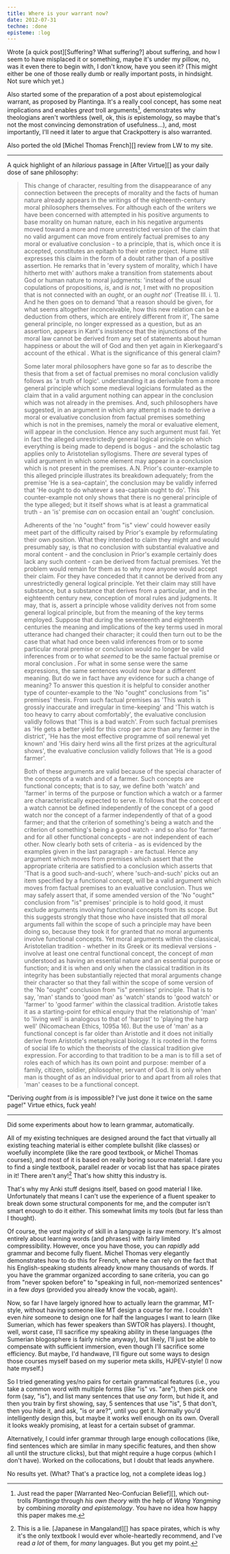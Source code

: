 ```yaml
---
title: Where is your warrant now?
date: 2012-07-31
techne: :done
episteme: :log
---
```


Wrote [a quick post][Suffering? What suffering?] about suffering, and how I seem to have misplaced it or something, maybe it's under my pillow, no, was it even there to begin with, I don't know, have you seen it? (This might either be one of those really dumb or really important posts, in hindsight. Not sure which yet.)

Also started some of the preparation of a post about epistemological warrant, as proposed by Plantinga. It's a really cool concept, has some neat implications and enables *great* troll arguments[^troll], demonstrates why theologians aren't worthless (well, ok, this *is* epistemology, so maybe that's not the most convincing demonstration of usefulness...), and, most importantly, I'll need it later to argue that Crackpottery is also warranted.

Also ported the old [Michel Thomas French][] review from LW to my site.

[^troll]:
    Just read the paper [Warranted Neo-Confucian Belief][], which out-trolls *Plantinga* through *his own theory* with the help of *Wang Yangming* by combining *morality and epistemology*. You have no idea how happy this paper makes me.

---

A quick highlight of an *hilarious* passage in [After Virtue][] as your daily dose of sane philosophy:

> This change of character, resulting from the disappearance of any connection between the precepts of morality and the facts of human nature already appears in the writings of the eighteenth-century moral philosophers themselves. For although each of the writers we have been concerned with attempted in his positive arguments to base morality on human nature, each in his negative arguments moved toward a more and more unrestricted version of the claim that no valid argument can move from entirely factual premises to any moral or evaluative conclusion - to a principle, that is, which once it is accepted, constitutes an epitaph to their entire project. Hume still expresses this claim in the form of a doubt rather than of a positive assertion. He remarks that in 'every system of morality, which I have hitherto met with' authors make a transition from statements about God or human nature to moral judgments: 'instead of the usual copulations of propositions, *is*, and *is not*, I met with no proposition that is not connected with an *ought*, or an *ought not*' (Treatise III. i. 1). And he then goes on to demand 'that a reason should be given, for what seems altogether inconceivable, how this new relation can be a deduction from others, which are entirely different from it', The same general principle, no longer expressed as a question, but as an assertion, appears in Kant's insistence that the injunctions of the moral law cannot be derived from any set of statements about human happiness or about the will of God and then yet again in Kierkegaard's account of the ethical . What is the significance of this general claim?
>
> Some later moral philosophers have gone so far as to describe the thesis that from a set of factual premises no moral conclusion validly follows as 'a truth of logic'. understanding it as derivable from a more general principle which some medieval logicians formulated as the claim that in a valid argument nothing can appear in the conclusion which was not already in the premises. And, such philosophers have suggested, in an argument in which any attempt is made to derive a moral or evaluative conclusion from factual premises something which is not in the premises, namely the moral or evaluative element, will appear in the conclusion. Hence any such argument must fail. Yet in fact the alleged unrestrictedly general logical principle on which everything is being made to depend is bogus - and the scholastic tag applies only to Aristotelian syllogisms. There *are* several types of valid argument in which some element may appear in a conclusion which is not present in the premises. A.N. Prior's counter-example to this alleged principle illustrates its breakdown adequately; from the premise 'He is a sea-captain', the conclusion may be validly inferred that 'He ought to do whatever a sea-captain ought to do'. This counter-example not only shows that there is no general principle of the type alleged; but it itself shows what is at least a grammatical truth - an 'is' premise *can* on occasion entail an 'ought' conclusion.
>
> Adherents of the 'no "ought" from "is" view' could however easily meet part of the difficulty raised by Prior's example by reformulating their own position. What they intended to claim they might and would presumably say, is that no conclusion with substantial evaluative and moral content - and the conclusion in Prior's example certainly does lack any such content - can be derived from factual premises. Yet the problem would remain for them as to why now anyone would accept their claim. For they have conceded that it cannot be derived from any unrestrictedly general logical principle. Yet their claim may still have substance, but a substance that derives from a particular, and in the eighteenth century new, conception of moral rules and judgments. It may, that is, assert a principle whose validity derives not from some general logical principle, but from the meaning of the key terms employed. Suppose that during the seventeenth and eighteenth centuries the meaning and implications of the key terms used in moral utterance had changed their character; it could then turn out to be the case that what had once been valid inferences from or to some particular moral premise or conclusion would no longer be valid inferences from or to what *seemed* to be the same factual premise or moral conclusion . For what in some sense were the same expressions, the same sentences would now bear a different meaning. But do we in fact have any evidence for such a change of meaning? To answer this question it is helpful to consider another type of counter-example to the 'No "ought" conclusions from "is" premises' thesis. From such factual premises as 'This watch is grossly inaccurate and irregular in time-keeping' and 'This watch is too heavy to carry about comfortably', the evaluative conclusion validly follows that 'This is a bad watch'. From such factual premises as 'He gets a better yield for this crop per acre than any farmer in the district', 'He has the most effective programme of soil renewal yet known' and 'His dairy herd wins all the first prizes at the agricultural shows', the evaluative conclusion validly follows that 'He is a good farmer'.
>
> Both of these arguments are valid because of the special character of the concepts of a watch and of a farmer. Such concepts are functional concepts; that is to say, we define both 'watch' and 'farmer' in terms of the purpose or function which a watch or a farmer are characteristically expected to serve. It follows that the concept of a watch cannot be defined independently of the concept of a good watch nor the concept of a farmer independently of that of a good farmer; and that the criterion of something's being a watch and the criterion of something's being a good watch - and so also for 'farmer' and for all other functional concepts - are not independent of each other. Now clearly both sets of criteria - as is evidenced by the examples given in the last paragraph - are factual. Hence any argument which moves from premises which assert that the appropriate criteria are satisfied to a conclusion which asserts that 'That is a good such-and-such', where 'such-and-such' picks out an item specified by a functional concept, will be a valid argument which moves from factual premises to an evaluative conclusion. Thus we may safely assert that, if some amended version of the 'No "ought" conclusion from "is" premises' principle is to hold good, it must exclude arguments involving functional concepts from its scope. But this suggests strongly that those who have insisted that *all* moral arguments fall within the scope of such a principle may have been doing so, because they took it for granted that *no* moral arguments involve functional concepts. Yet moral arguments within the classical, Aristotelian tradition - whether in its Greek or its medieval versions - involve at least one central functional concept, the concept of *man* understood as having an essential nature and an essential purpose or function; and it is when and only when the classical tradition in its integrity has been substantially rejected that moral arguments change their character so that they fall within the scope of some version of the 'No "ought" conclusion from "is" premises' principle. That is to say, 'man' stands to 'good man' as 'watch' stands to 'good watch' or 'farmer' to 'good farmer' within the classical tradition. Aristotle takes it as a starting-point for ethical enquiry that the relationship of 'man' to 'living well' is analogous to that of 'harpist' to 'playing the harp well' (Nicomachean Ethics, 1095a 16). But the use of 'man' as a functional concept is far older than Aristotle and it does not initially derive from Aristotle's metaphysical biology. It is rooted in the forms of social life to which the theorists of the classical tradition give expression. For according to that tradition to be a man is to fill a set of roles each of which has its own point and purpose: member of a family, citizen, soldier, philosopher, servant of God. It is only when man is thought of as an individual prior to and apart from all roles that 'man' ceases to be a functional concept.

"Deriving *ought* from *is* is impossible? I've just done it twice on the same page!" Virtue ethics, fuck yeah!

---

Did some experiments about how to learn grammar, automatically.

All of my existing techniques are designed around the fact that virtually all existing teaching material is either complete bullshit (like classes) or woefully incomplete (like the rare good textbook, or Michel Thomas courses), and most of it is based on really boring source material. I dare you to find a single textbook, parallel reader or vocab list that has space pirates in it! There aren't any![^any] That's how shitty this industry is.

[^any]: This is a lie. [Japanese in Mangaland][] has space pirates, which is why it's the only textbook I would ever whole-heartedly recommend, and I've read *a lot* of them, for *many* languages. But you get my point.

That's why my Anki stuff designs itself, based on good material I like. Unfortunately that means I can't use the experience of a fluent speaker to break down some structural components for me, and the computer isn't smart enough to do it either. This somewhat limits my tools (but far less than I thought).

Of course, the *vast* majority of skill in a language is raw memory. It's almost entirely about learning words (and phrases) with fairly limited compressibility. However, once you have those, you can *rapidly* add grammar and become fully fluent. Michel Thomas very elegantly demonstrates how to do this for French, where he can rely on the fact that his English-speaking students already know many thousands of words. If you have the grammar organized according to sane criteria, you can go from "never spoken before" to "speaking in full, non-memorized sentences" in a few *days* (provided you already know the vocab, again).

Now, so far I have largely ignored how to actually learn the grammar, MT-style, without having someone like MT design a course for me. I couldn't even *hire* someone to design one for half the languages I want to learn (like Sumerian, which has fewer speakers than SWTOR has players). I thought, well, worst case, I'll sacrifice my speaking ability in these languages (the Sumerian blogosphere is fairly niche anyway), but likely, I'll just be able to compensate with sufficient immersion, even though I'll sacrifice some efficiency. But maybe, I'd handwave, I'll figure out some ways to design those courses myself based on my superior meta skills, HJPEV-style! (I now hate myself.)

So I tried generating yes/no pairs for certain grammatical features (i.e., you take a common word with multiple forms (like "is" vs. "are"), then pick one form (say, "is"), and list many sentences that use *any* form, but hide it, and then you train by first showing, say, 5 sentences that use "is", 5 that don't, then you hide it, and ask, "is or are?", until you get it. Normally you'd intelligently design this, but maybe it works well enough on its own. Overall it looks weakly promising, at least for a certain subset of grammar.

Alternatively, I could infer grammar through large enough collocations (like, find sentences which are similar in many specific features, and then show all until the structure clicks), but that might require a huge corpus (which I don't have). Worked on the collocations, but I doubt that leads anywhere.

No results yet. (What? That's a practice log, not a complete ideas log.)
